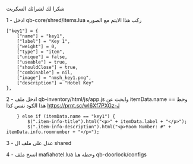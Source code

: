 شكرا لك لشرائك السكربت


1 - ادخل qb-core/shred/items.lua
ركب هذا الايتم مع الصوره

    ["key1"] = {
        ["name"] = "key1",
        ["label"] = "Key 1",
        ["weight"] = 0,
        ["type"] = "item",
        ["unique"] = false,
        ["useable"] = true,
        ["shouldClose"] = true,
        ["combinable"] = nil,
        ["image"] = "nmsh_key1.png",
        ["description"] = "Hotel Key"
    },

2 - ادخل ملف qb-inventory/html/js/app.js
وابحث عن
itemData.name ==
وحط هذا الكود نفس كذا
https://prnt.sc/wl6Xf7PXGz-J

        } else if (itemData.name == "key1") {
            $(".item-info-title").html("<p>" + itemData.label + "</p>");
            $(".item-info-description").html("<p>Room Number: #" + itemData.info.roomnumber + "</p>");

3 - عدل على ملف ال shared

4 - انسخ ملف mafiahotel.lua
وحطه هنا qb-doorlock/configs